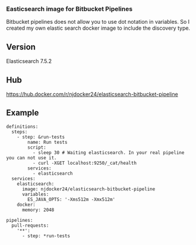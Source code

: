 ### Easticsearch image for Bitbucket Pipelines
Bitbucket pipelines does not allow you to use dot notation in variables. So I created my own elastic search docker image to include the discovery type.

## Version
Elasticsearch 7.5.2 

## Hub
https://hub.docker.com/r/njdocker24/elasticsearch-bitbucket-pipeline

## Example
```
definitions:
  steps:
    - step: &run-tests
        name: Run tests
        script:
          - sleep 30 # Waiting elasticsearch. In your real pipeline you can not use it.
          - curl -XGET localhost:9250/_cat/health
        services:
          - elasticsearch
  services:
    elasticsearch:
      image: njdocker24/elasticsearch-bitbucket-pipeline
      variables:
        ES_JAVA_OPTS: '-Xms512m -Xmx512m'
    docker:
      memory: 2048

pipelines:
  pull-requests:
    '**':
      - step: *run-tests
```
